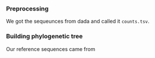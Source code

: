 ### Preprocessing
We got the sequeunces from dada and called it `counts.tsv`.


### Building phylogenetic tree
Our reference sequences came from 